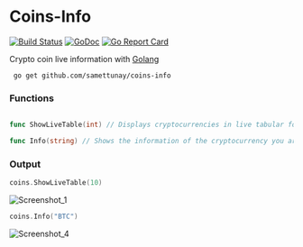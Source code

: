 # Coins-Info

[![Build Status](https://app.travis-ci.com/samettunay/coins-info.svg?branch=main)](https://travis-ci.com/samettunay/coins-info)
[![GoDoc](https://godoc.org/github.com/anaskhan96/soup?status.svg)](https://pkg.go.dev/github.com/anaskhan96/soup)
[![Go Report Card](https://goreportcard.com/badge/github.com/samettunay/coins-info)](https://goreportcard.com/report/github.com/samettunay/coins-info)

Crypto coin live information with [Golang](https://www.golang.org/)


```
 go get github.com/samettunay/coins-info
```

### Functions

```go

func ShowLiveTable(int) // Displays cryptocurrencies in live tabular form

func Info(string) // Shows the information of the cryptocurrency you are looking for

```

### Output

```go
coins.ShowLiveTable(10)
```

![Screenshot_1](https://user-images.githubusercontent.com/79511355/162594936-dfb17f6b-3650-493c-808f-407b7a3dad8c.png)

```go
coins.Info("BTC")
```

![Screenshot_4](https://user-images.githubusercontent.com/79511355/162624537-f2f44f79-c658-4a37-8df4-042d6becafc4.png)

